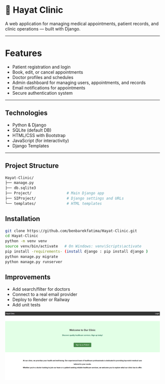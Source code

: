 # 🏥 Hayat Clinic

A web application for managing medical appointments, patient records, and clinic operations — built with Django.

---

# Features

- Patient registration and login  
- Book, edit, or cancel appointments  
- Doctor profiles and schedules  
- Admin dashboard for managing users, appointments, and records  
- Email notifications for appointments  
- Secure authentication system  

---

## Technologies

- Python & Django  
- SQLite (default DB)  
- HTML/CSS with Bootstrap  
- JavaScript (for interactivity)  
- Django Templates  

---

## Project Structure 

```bash
Hayat-Clinic/
├── manage.py
├── db.sqlite3
├── Project/                # Main Django app
├── SIProject/              # Django settings and URLs
└── templates/              # HTML templates
```

## Installation

```bash
git clone https://github.com/benbarekfatima/Hayat-Clinic.git
cd Hayat-Clinic
python -m venv venv
source venv/bin/activate   # On Windows: venv\Scripts\activate
pip install -requirements- (install django : pip install django )
python manage.py migrate
python manage.py runserver
```

## Improvements
 - Add search/filter for doctors
 - Connect to a real email provider
 - Deploy to Render or Railway
 - Add unit tests

![Homepage](hayatClinic.png)
